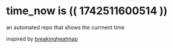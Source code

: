 # time_now is (( 1742511600514 ))

an automated repo that shows the currnent time

inspired by [breakingheatmap](https://github.com/breakingheatmap/breakingheatmap)